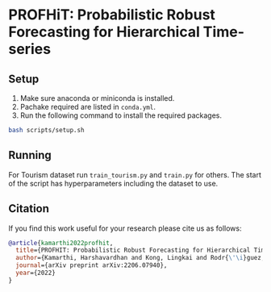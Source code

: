 # PROFHiT: Probabilistic Robust Forecasting for Hierarchical Time-series


## Setup

1. Make sure anaconda or miniconda is installed.
2. Pachake required are listed in `conda.yml`.
3. Run the following command to install the required packages.

```bash
bash scripts/setup.sh
```

## Running

For Tourism dataset run `train_tourism.py` and `train.py` for others.
The start of the script has hyperparameters including the dataset to use.

## Citation

If you find this work useful for your research please cite us as follows:

```bibtex
@article{kamarthi2022profhit,
  title={PROFHIT: Probabilistic Robust Forecasting for Hierarchical Time-series},
  author={Kamarthi, Harshavardhan and Kong, Lingkai and Rodr{\'\i}guez, Alexander and Zhang, Chao and Prakash, B Aditya},
  journal={arXiv preprint arXiv:2206.07940},
  year={2022}
}
```
